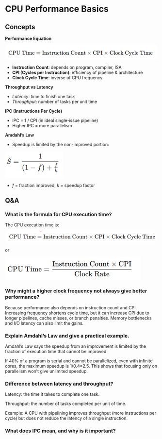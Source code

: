 # CPU Performance Basics

## Concepts

**Performance Equation**

![image-20250930091347519](CPUPerformance&Pipelining/image-20250930091347519.png)

- **Instruction Count**: depends on program, compiler, ISA
- **CPI (Cycles per Instruction)**: efficiency of pipeline & architecture
- **Clock Cycle Time**: inverse of CPU frequency

**Throughput vs Latency**

- *Latency*: time to finish one task
- *Throughput*: number of tasks per unit time

**IPC (Instructions Per Cycle)**

- IPC = 1 / CPI (in ideal single-issue pipeline)
- Higher IPC = more parallelism

**Amdahl’s Law**

- Speedup is limited by the non-improved portion:

![image-20250930091104617](CPUPerformance&Pipelining/image-20250930091104617.png)

- *f* = fraction improved, *k* = speedup factor

## Q&A

### What is the formula for CPU execution time?

The CPU execution time is:

![image-20250930091425498](CPUPerformance&Pipelining/image-20250930091425498.png)

or

![image-20250930091434274](CPUPerformance&Pipelining/image-20250930091434274.png)

### Why might a higher clock frequency not always give better performance?

Because performance also depends on instruction count and CPI. Increasing frequency shortens cycle time, but it can increase CPI due to longer pipelines, cache misses, or branch penalties. Memory bottlenecks and I/O latency can also limit the gains.

### Explain Amdahl’s Law and give a practical example.

Amdahl’s Law says the speedup from an improvement is limited by the fraction of execution time that cannot be improved

If 40% of a program is serial and cannot be parallelized, even with infinite cores, the maximum speedup is 1/0.4=2.5. This shows that focusing only on parallelism won’t give unlimited speedup.

### Difference between latency and throughput?

Latency: the time it takes to complete one task.

Throughput: the number of tasks completed per unit of time.

Example: A CPU with pipelining improves throughput (more instructions per cycle) but does not reduce the latency of a single instruction.

### What does IPC mean, and why is it important?
